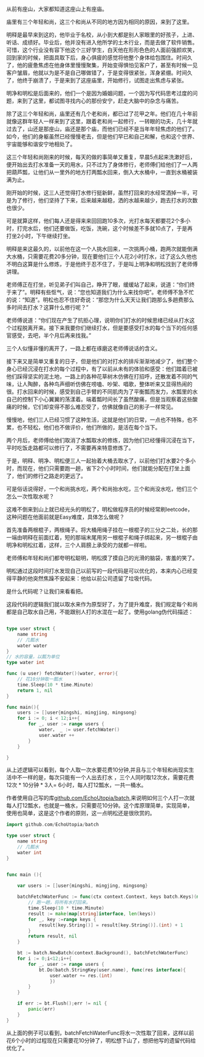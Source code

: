 从前有座山，大家都知道这座山上有座庙。

庙里有三个年轻和尚，这三个和尚从不同的地方因为相同的原因，来到了这里。

明释是最早来到这的，他毕业于名校，从小到大都是别人家眼里的好孩子，上进、听话、成绩好。毕业后，他并没有进入他所学的土木行业，而是去做了软件销售。可惜，这个行业没有容下他这个三好学生，白天他在形形色色的人面前强颜欢笑，回到家的时候，把面具取下后，身心俱疲的感觉将他整个身体给包围住。时间久了，他的疲惫焦虑在他身体里慢慢聚集，开始变得惧怕见客户了，甚至有时候一见客户皱眉，他就以为是不是自己哪做错了，于是变得很紧张，浑身紧绷。时间久了，他终于崩溃了，于是来到了这座庙里，开始修行，试图走出焦虑与紧张。

明净和明松是后面来的，他们一个是因为婚姻问题，一个因为写代码思考过度的问题，来到了这里，都试图寻找内心的那份安宁，赶走大脑中的杂念与痛苦。

除了这三个年轻和尚，庙里还有几个老和尚，都已过了花甲之年。他们在几十年前就像这群年轻人一样来到了这里，跟着老和尚一起修行，一转眼的功夫，几十年就过去了，山还是那座山，庙还是那个庙，而他们已经不是当年年轻焦虑的他们了。如今，他们的身躯虽然已经慢慢老去，但是他们早已和自己和解，也和这个世界、宇宙能够和谐安宁地相处了。

这三个年轻和尚刚来的时候，每天的做的事简单又重复，早晨5点起来洗漱好后，便开始出去打水准备一天的用水，只不过为了身体修行，老师傅们给他们了一人两把葫芦瓢，让他们从一里外的地方打两瓢水回来，倒入大水桶中，一直到水桶被装满为止。

刚开始的时候，这三人还觉得打水修行挺新鲜，虽然打回来的水经常洒掉一半，可是为了修行，他们坚持了下来，后来越来越稳，洒的水越来越少，跑去打水的次数也很少。

可是就算这样，他们每人还是得来来回回跑10多次，光打水每天都要花2个多小时，打完水后，他们还要做饭，吃饭，洗碗，这个时候差不多就10点了，于是再打坐2小时，下午继续打坐。

明释是来这最久的，以前他在这一个人挑水回来，一次挑两小桶，跑两次就能倒满大水桶，只需要花费20多分钟，现在要他们三个人花2小时打水，过了这么久他也不明白这算是什么修炼，于是他终于忍不住了，于是叫上明净和明松找到了老师傅讲理。

老师傅正在打坐，听见弟子们叫自己，睁开了眼，缓缓站了起来，说道：“你们终于来了”。明释有些怄气，说：“您也知道我们为什么来找你吧”。老师傅不急不忙的说：“知道”。明松也忍不住好奇说：“那您为什么天天让我们跑那么多趟费那么多时间去打水？这算什么修行呢？”

老师傅说道：“你们现在产生了抗拒心理，说明你们打水的时候思绪已经从打水这个过程脱离开来。接下来我要你们继续打水，但是要感受打水的每个当下的任何感官感受，去吧，半个月后再来找我。”

三个人似懂非懂的离开了，一路上都在琢磨这老师傅说话的含义。

接下来又是简单又重复的日子，但是他们的对打水的排斥渐渐地减少了，他们整个身心已经沉浸在打水的每个过程中，有了以前从未有的体验和感受：他们踏着已被他们踩得坚实的泥土地，一路上的各种花草树木仿佛在打招呼，还散发着不同的气味，让人陶醉，各种鸟声细听仿佛在唠嗑、吵架、唱歌，整体听来又显得热闹的很。打水回来的时候，感受到自己手臂的不同肌肉为了平衡瓢而发力，水瓢里的水自己的控制下小心翼翼的荡漾着。端着瓢时间长了虽然酸痛，但是当观察着这些酸痛的时候，它们却变得不那么难忍受了，仿佛就像自己的影子一样常见。

慢慢地，他们三人已经习惯了这种生活，这就是他们的日常，一点也不特殊，也不累，也不轻松，他们也不做评价，他们所做的，是活在每个当下。


两个月后，老师傅给他们取消了水瓢取水的修炼，因为他们已经懂得沉浸在当下，平时吃饭走路都可以修行了，不需要再来特意修炼了。

于是，明释、明净、明松便三人一起抬着大桶去取水了，以前他们打水要2个多小时，而现在，他们只需要跑一趟，省下2个小时时间，他们就能分配在打坐上面了，他们的修行之路走的更远了。

可是俗话说得好，一个和尚挑水吃，两个和尚抬水吃，三个和尚没水吃，他们三个怎么一次性取水呢？

这难不倒来到山上就已经光头的明松了，明松做程序员的时候经常刷leetcode，这种问题在他面前就是Easy难度，具体怎么做呢？

首先准备两根棍子，两根绳子。将大桶用绳子挂在一根棍子的三分之二处，长的那一端由明释在前面扛着，短的那端末尾用另一根棍子和绳子绑起来，另一根棍子由明净和明松扛着，这样，三个人肩膀上承受的力就都一样啦。

老师傅和年轻和尚们都夸明松聪明，明松摸了摸自己的光滑的脑袋，害羞的笑了。


明松通过这段时间打水发现自己以前写的一段代码是可以优化的，本来内心已经变得平静的他突然焦躁不安起来：他给以前公司遗留了垃圾代码。

是什么代码呢？让我们来看看把。

这段代码的逻辑我们就以取水来作为原型好了，为了提升难度，我们规定每个和尚都是自己取水自己用，不能跟别人打的水混在一起了。使用golang伪代码描述：


```go

type user struct {
	name string
	// 几瓢水
	water water
}
// 水的容量，以瓢为单位
type water int

func (u user) fetchWater()(water, error){
	// 花10分钟取一瓢水
	time.Sleep(10 * time.Minute)
	return 1, nil
} 

func main(){
	users := []user{mingshi, mingjing, mingsong}
	for i := 0; i < 12;i++{
		for _, user := range users {
			water， _ := user.fetchWater()
			user.water ++
		}
	}

}


```

从上述逻辑可以看到，每个人取一次水要花费10分钟,并且与三个年轻和尚现实生活中不一样的是，每次只能有一个人出去打水
，三个人同时取12次水，需要花费 12次 * 10分钟 * 3人=  6小时，每人打12瓢水，一共一桶水。

作者使用自己写的库[github.com/EchoUtopia/batch](https://github.com/EchoUtopia/batch),来说明如何三个人打一次就每人打12瓢水，也就是一桶水，只需要花10分钟。这个库原理简单，实现简单，使用也简单，这是这个作者的原则，这一点明松还是很欣赏的。


```go
import github.com/EchoUtopia/batch

type user struct {
	name string
	// 几瓢水
	water int
}


func main (){
	
	var users := []user{mingshi, mingjing, mingsong}

	batchFetchWaterFunc := func(ctx context.Context, keys batch.Keys)(map[string]interface, error){
		// 跑一趟，将所有水打回来。
		time.Sleep(10 * time.Minute)
		result := make(map[string]interface, len(keys))
		for _, key :=range keys {
			result[key.String()] = result[key.String()].(int) + 1
		}
		return result, nil
	}

	bt := batch.NewBatch(context.Background(), batchFetchWaterFunc)
	for i := 0;i<12;i++{
		for _, user := range users {
			bt.Do(batch.StringKey(user.name), func(res interface){
				user.water += res.(int)
				})
		}
	}

	if err := bt.Flush();err != nil {
		panic(err)
	}
}

```
从上面的例子可以看到，batchFetchWaterFunc将水一次性取了回来，这样以前花6个小时的过程现在只需要花10分钟了，明松想下山了，想把他写的遗留代码给优化了。

